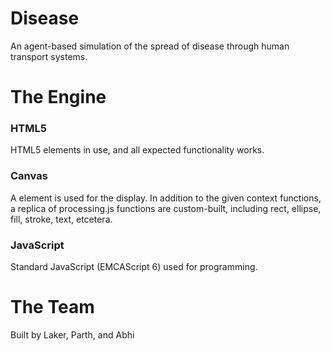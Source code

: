 # Disease
An agent-based simulation of the spread of disease through human transport systems.

# The Engine
### HTML5
HTML5 elements in use, and all expected functionality works.
### Canvas
A <canvas> element is used for the display. In addition to the given context functions, a replica of processing.js functions are custom-built, including rect, ellipse, fill, stroke, text, etcetera.
### JavaScript
Standard JavaScript (EMCAScript 6) used for programming.

# The Team
Built by Laker, Parth, and Abhi
